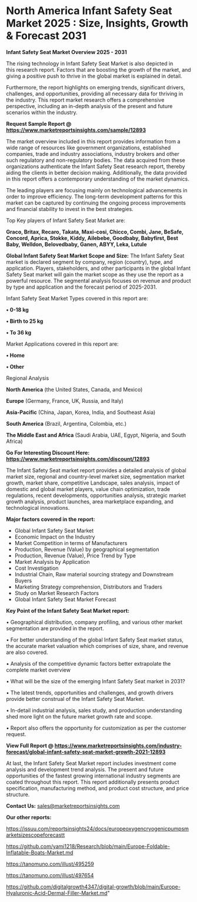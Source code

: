  # North America Infant Safety Seat Market 2025 : Size, Insights, Growth & Forecast 2031

<Strong> Infant Safety Seat Market Overview 2025 - 2031</strong>

The rising technology in Infant Safety Seat Market is also depicted in this research report. Factors that are boosting the growth of the market, and giving a positive push to thrive in the global market is explained in detail.

Furthermore, the report highlights on emerging trends, significant drivers, challenges, and opportunities, providing all necessary data for thriving in the industry. This report market research offers a comprehensive perspective, including an in-depth analysis of the present and future scenarios within the industry.

<strong>Request Sample Report @ <a href=https://www.marketreportsinsights.com/sample/12893>https://www.marketreportsinsights.com/sample/12893</a></strong>

The market overview included in this report provides information from a wide range of resources like government organizations, established companies, trade and industry associations, industry brokers and other such regulatory and non-regulatory bodies. The data acquired from these organizations authenticate the Infant Safety Seat research report, thereby aiding the clients in better decision making. Additionally, the data provided in this report offers a contemporary understanding of the market dynamics.

The leading players are focusing mainly on technological advancements in order to improve efficiency. The long-term development patterns for this market can be captured by continuing the ongoing process improvements and financial stability to invest in the best strategies.

Top Key players of Infant Safety Seat Market are:

<strong>Graco, Britax, Recaro, Takata, Maxi-cosi, Chicco, Combi, Jane, BeSafe, Concord, Aprica, Stokke, Kiddy, Ailebebe, Goodbaby, Babyfirst, Best Baby, Welldon, Belovedbaby, Ganen, ABYY, Leka, Lutule</strong>

<strong><b>Global Infant Safety Seat Market Scope and Size:</b></strong>
The Infant Safety Seat market is declared segment by company, region (country), type, and application. Players, stakeholders, and other participants in the global Infant Safety Seat market will gain the market scope as they use the report as a powerful resource. The segmental analysis focuses on revenue and product by type and application and the forecast period of 2025-2031.

Infant Safety Seat Market Types covered in this report are:

<strong>• 0-18 kg

• Birth to 25 kg

• To 36 kg</strong>

Market Applications covered in this report are:

<strong>• Home

• Other</strong> 

Regional Analysis

<strong>North America</strong> (the United States, Canada, and Mexico)

<strong>Europe</strong> (Germany, France, UK, Russia, and Italy)

<strong>Asia-Pacific</strong> (China, Japan, Korea, India, and Southeast Asia)

<strong>South America</strong> (Brazil, Argentina, Colombia, etc.)

<strong>The Middle East and Africa</strong> (Saudi Arabia, UAE, Egypt, Nigeria, and South Africa)

<strong>Go For Interesting Discount Here: <a href=https://www.marketreportsinsights.com/discount/12893>https://www.marketreportsinsights.com/discount/12893</a></strong>

The Infant Safety Seat market report provides a detailed analysis of global market size, regional and country-level market size, segmentation market growth, market share, competitive Landscape, sales analysis, impact of domestic and global market players, value chain optimization, trade regulations, recent developments, opportunities analysis, strategic market growth analysis, product launches, area marketplace expanding, and technological innovations.

<strong><b>Major factors covered in the report:</b></strong>
<ul>
  <li>Global Infant Safety Seat Market </li>
  <li>Economic Impact on the Industry</li>
  <li>Market Competition in terms of Manufacturers</li>
  <li>Production, Revenue (Value) by geographical segmentation</li>
  <li>Production, Revenue (Value), Price Trend by Type</li>
  <li>Market Analysis by Application</li>
  <li>Cost Investigation</li>
  <li>Industrial Chain, Raw material sourcing strategy and Downstream Buyers</li>
  <li>Marketing Strategy comprehension, Distributors and Traders</li>
  <li>Study on Market Research Factors</li>
  <li>Global Infant Safety Seat Market Forecast</li>
</ul>

<strong><b>Key Point of the Infant Safety Seat Market report:</b></strong>

• Geographical distribution, company profiling, and various other market segmentation are provided in the report.

• For better understanding of the global Infant Safety Seat market status, the accurate market valuation which comprises of size, share, and revenue are also covered.

• Analysis of the competitive dynamic factors better extrapolate the complete market overview

• What will be the size of the emerging Infant Safety Seat market in 2031?

• The latest trends, opportunities and challenges, and growth drivers provide better construal of the Infant Safety Seat Market.

• In-detail industrial analysis, sales study, and production understanding shed more light on the future market growth rate and scope.

• Report also offers the opportunity for customization as per the customer request.

<strong><b>View Full Report @ <a href=https://www.marketreportsinsights.com/industry-forecast/global-infant-safety-seat-market-growth-2021-12893>https://www.marketreportsinsights.com/industry-forecast/global-infant-safety-seat-market-growth-2021-12893</a></b></strong>


At last, the Infant Safety Seat Market report includes investment come analysis and development trend analysis. The present and future opportunities of the fastest growing international industry segments are coated throughout this report. This report additionally presents product specification, manufacturing method, and product cost structure, and price structure.

<strong>Contact Us:</strong>
sales@marketreportsinsights.com

<strong>Our other reports:</strong>

<a href=https://issuu.com/reportsinsights24/docs/europeoxygencryogenicpumpsmarketsizescopeforecastt>https://issuu.com/reportsinsights24/docs/europeoxygencryogenicpumpsmarketsizescopeforecastt</a>

<a href=https://github.com/yami1218/Research/blob/main/Europe-Foldable-Inflatable-Boats-Market.md>https://github.com/yami1218/Research/blob/main/Europe-Foldable-Inflatable-Boats-Market.md</a>

<a href=https://tanomuno.com/illust/495259>https://tanomuno.com/illust/495259</a>

<a href=https://tanomuno.com/illust/497654>https://tanomuno.com/illust/497654</a>

<a href=https://github.com/digitalgrowth4347/digital-growth/blob/main/Europe-Hyaluronic-Acid-Dermal-Filler-Market.md>https://github.com/digitalgrowth4347/digital-growth/blob/main/Europe-Hyaluronic-Acid-Dermal-Filler-Market.md</a>"
